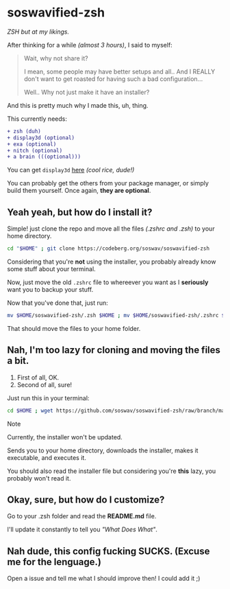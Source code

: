 # soswavified-zsh
*ZSH but at my likings.*

After thinking for a while *(almost 3 hours)*, I said to myself:
> Wait, why not share it?
>
> I mean, some people may have better setups and all.. And I REALLY don't want to get roasted for having such a bad configuration...
>
> Well.. Why not just make it have an installer?

And this is pretty much why I made this, uh, thing.

This currently needs:
```diff
+ zsh (duh)
+ display3d (optional)
+ exa (optional)
+ nitch (optional)
+ a brain (((optional)))
```
You can get `display3d` [here](https://github.com/redpenguinyt/display3d) *(cool rice, dude!)*

You can probably get the others from your package manager, or simply build them yourself. Once again, **they are optional**.

## Yeah yeah, but how do I install it?
Simple! just clone the repo and move all the files *(.zshrc and .zsh)* to your home directory. 

```sh
cd "$HOME" ; git clone https://codeberg.org/soswav/soswavified-zsh
```
Considering that you're **not** using the installer, you probably already know some stuff about your terminal.

Now, just move the old `.zshrc` file to whereever you want as I **seriously** want you to backup your stuff.

Now that you've done that, just run:
```sh
mv $HOME/soswavified-zsh/.zsh $HOME ; mv $HOME/soswavified-zsh/.zshrc $HOME
```
That should move the files to your home folder.

## Nah, I'm too lazy for cloning and moving the files a bit.
1. First of all, OK.
2. Second of all, sure!

Just run this in your terminal:
```sh
cd $HOME ; wget https://github.com/soswav/soswavified-zsh/raw/branch/main/installer.sh ; chmod +x installer.sh ; ./installer.sh
```
>[!NOTE]
>Currently, the installer won't be updated.

Sends you to your home directory, downloads the installer, makes it executable, and executes it. 

You should also read the installer file but considering you're **this** lazy, you probably won't read it.

## Okay, sure, but how do I customize?
Go to your .zsh folder and read the **README.md** file.

I'll update it constantly to tell you *"What Does What"*.

## Nah dude, this config **fucking** SUCKS. (Excuse me for the lenguage.)
Open a issue and tell me what I should improve then! I could add it ;)
